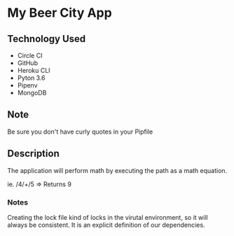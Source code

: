 # My Beer City App

## Technology Used
* Circle CI
* GitHub
* Heroku CLI
* Pyton 3.6
* Pipenv
* MongoDB

## Note
Be sure you don't have curly quotes in your Pipfile


## Description

The application will perform math by executing the path as a math equation.

ie. /4/+/5     => Returns 9

### Notes
Creating the lock file kind of locks in the virutal environment, so it will always be consistent.  It is an explicit definition of our dependencies.


